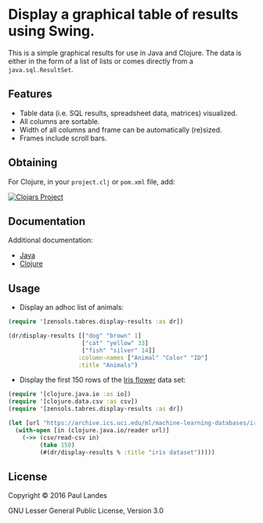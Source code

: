 Display a graphical table of results using Swing.
=================================================

This is a simple graphical results for use in Java and Clojure.  The data is
either in the form of a list of lists or comes directly from a
`java.sql.ResultSet`.

Features
--------
* Table data (i.e. SQL results, spreadsheet data, matrices) visualized.
* All columns are sortable.
* Width of all columns and frame can be automatically (re)sized.
* Frames include scroll bars.

Obtaining
---------
For Clojure, in your `project.clj` or `pom.xml` file, add:

[![Clojars Project](http://clojars.org/com.zensols.gui/tabres/latest-version.svg)](http://clojars.org/com.zensols.gui/tabres/)

Documentation
-------------
Additional documentation:
* [Java](https://plandes.github.io/tabres/apidocs/index.html)
* [Clojure](https://plandes.github.io/tabres/codox/index.html)


Usage
-----
* Display an adhoc list of animals:
```clojure
(require '[zensols.tabres.display-results :as dr])

(dr/display-results [["dog" "brown" 1]
                     ["cat" "yellow" 33]
                     ["fish" "silver" 14]]
                    :column-names ["Animal" "Color" "ID"]
                    :title "Animals")
```

* Display the first 150 rows of the
[Iris flower](https://en.wikipedia.org/wiki/Iris_flower_data_set) data set:
```clojure
(require '[clojure.java.io :as io])
(require '[clojure.data.csv :as csv])
(require '[zensols.tabres.display-results :as dr])

(let [url "https://archive.ics.uci.edu/ml/machine-learning-databases/iris/iris.data"]
  (with-open [in (clojure.java.io/reader url)]
    (->> (csv/read-csv in)
         (take 150)
         (#(dr/display-results % :title "iris dataset")))))
```

License
-------
Copyright © 2016 Paul Landes

GNU Lesser General Public License, Version 3.0
